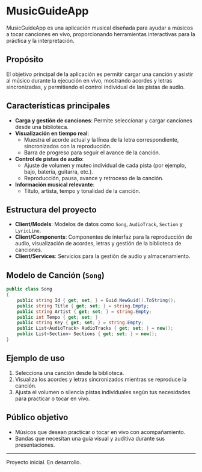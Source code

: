 # MusicGuideApp

MusicGuideApp es una aplicación musical diseñada para ayudar a músicos a tocar canciones en vivo, proporcionando herramientas interactivas para la práctica y la interpretación.

## Propósito
El objetivo principal de la aplicación es permitir cargar una canción y asistir al músico durante la ejecución en vivo, mostrando acordes y letras sincronizadas, y permitiendo el control individual de las pistas de audio.

## Características principales
- **Carga y gestión de canciones**: Permite seleccionar y cargar canciones desde una biblioteca.
- **Visualización en tiempo real**:
  - Muestra el acorde actual y la línea de la letra correspondiente, sincronizados con la reproducción.
  - Barra de progreso para seguir el avance de la canción.
- **Control de pistas de audio**:
  - Ajuste de volumen y muteo individual de cada pista (por ejemplo, bajo, batería, guitarra, etc.).
  - Reproducción, pausa, avance y retroceso de la canción.
- **Información musical relevante**:
  - Título, artista, tempo y tonalidad de la canción.

## Estructura del proyecto
- **Client/Models**: Modelos de datos como `Song`, `AudioTrack`, `Section` y `LyricLine`.
- **Client/Components**: Componentes de interfaz para la reproducción de audio, visualización de acordes, letras y gestión de la biblioteca de canciones.
- **Client/Services**: Servicios para la gestión de audio y almacenamiento.

## Modelo de Canción (`Song`)
```csharp
public class Song
{
    public string Id { get; set; } = Guid.NewGuid().ToString();
    public string Title { get; set; } = string.Empty;
    public string Artist { get; set; } = string.Empty;
    public int Tempo { get; set; }
    public string Key { get; set; } = string.Empty;
    public List<AudioTrack> AudioTracks { get; set; } = new();
    public List<Section> Sections { get; set; } = new();
}
```

## Ejemplo de uso
1. Selecciona una canción desde la biblioteca.
2. Visualiza los acordes y letras sincronizados mientras se reproduce la canción.
3. Ajusta el volumen o silencia pistas individuales según tus necesidades para practicar o tocar en vivo.

## Público objetivo
- Músicos que desean practicar o tocar en vivo con acompañamiento.
- Bandas que necesitan una guía visual y auditiva durante sus presentaciones.

---

Proyecto inicial. En desarrollo.
